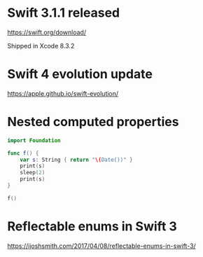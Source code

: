 # Swift 3.1.1 released

https://swift.org/download/

Shipped in Xcode 8.3.2

# Swift 4 evolution update

https://apple.github.io/swift-evolution/

# Nested computed properties

```swift
import Foundation

func f() {
	var s: String { return "\(Date())" }
	print(s)
	sleep(2)
	print(s)
}

f()
```

# Reflectable enums in Swift 3

https://ijoshsmith.com/2017/04/08/reflectable-enums-in-swift-3/
